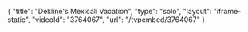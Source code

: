 {
    "title": "Dekline's Mexicali Vacation",
    "type": "solo",
    "layout": "iframe-static",
    "videoId": "3764067",
    "url": "\/tvpembed\/3764067"
}